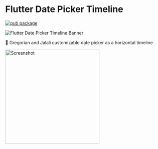 # Flutter Date Picker Timeline


[![pub package](https://img.shields.io/pub/v/flutter_date_picker_timeline.svg)](https://pub.dartlang.org/packages/flutter_date_picker_timeline)

![Flutter Date Picker Timeline Banner](https://raw.githubusercontent.com/sobimor/flutter_date_picker_timeline/master/repo_files/images/banner.png)

📅   Gregorian and Jalali customizable date picker as a horizontal timeline


<img src="https://raw.githubusercontent.com/sobimor/flutter_date_picker_timeline/master/repo_files/images/screenshot.jpg" width="300" title="Screenshot">
